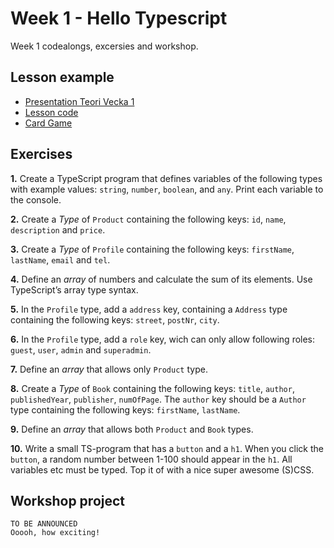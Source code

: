 # Week 1 - Hello Typescript

Week 1 codealongs, excersies and workshop.

## Lesson example

- [Presentation Teori Vecka 1](https://docs.google.com/presentation/d/196_YOu_yrTxDcgs9t7szT6vj-2qPI0fs4Y3I0zWEbCk/edit?usp=sharing)
- [Lesson code](./lesson-code/)
- [Card Game](./card-game/)

## Exercises

**1.** Create a TypeScript program that defines variables of the following types with example values: `string`, `number`, `boolean`, and `any`. Print each variable to the console.

**2.** Create a _Type_ of `Product` containing the following keys: `id`, `name`, `description` and `price`.

**3.** Create a _Type_ of `Profile` containing the following keys: `firstName`, `lastName`, `email` and `tel`.

**4.** Define an _array_ of numbers and calculate the sum of its elements. Use TypeScript’s array type syntax.

**5.** In the `Profile` type, add a `address` key, containing a `Address` type containing the following keys: `street`, `postNr`, `city`.

**6.** In the `Profile` type, add a `role` key, wich can only allow following roles: `guest`, `user`, `admin` and `superadmin`.

**7.** Define an _array_ that allows only `Product` type.

**8.** Create a _Type_ of `Book` containing the following keys: `title`, `author`, `publishedYear`, `publisher`, `numOfPage`. The `author` key should be a `Author` type containing the following keys: `firstName`, `lastName`.

**9.** Define an _array_ that allows both `Product` and `Book` types.

**10.** Write a small TS-program that has a `button` and a `h1`. When you click the `button`, a random number between 1-100 should appear in the `h1`. All variables etc must be typed. Top it of with a nice super awesome (S)CSS.

## Workshop project

```
TO BE ANNOUNCED
Ooooh, how exciting!
```
